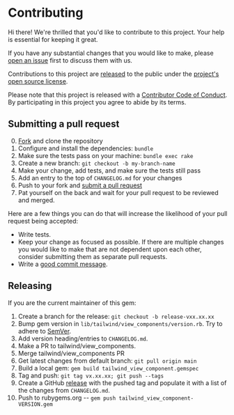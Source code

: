 # Contributing

[fork]: https://github.com/andrewmcodes/tailwind_view_component/fork
[pr]: https://github.com/andrewmcodes/tailwind_view_component/compare
[style]: https://github.com/styleguide/ruby
[code-of-conduct]: CODE_OF_CONDUCT.md

Hi there! We're thrilled that you'd like to contribute to this project. Your help is essential for keeping it great.

If you have any substantial changes that you would like to make, please [open an issue](http://github.com/andrewmcodes/tailwind_view_component/issues/new) first to discuss them with us.

Contributions to this project are [released](https://help.github.com/articles/github-terms-of-service/#6-contributions-under-repository-license) to the public under the [project's open source license](LICENSE.txt).

Please note that this project is released with a [Contributor Code of Conduct][code-of-conduct]. By participating in this project you agree to abide by its terms.

## Submitting a pull request

0. [Fork][fork] and clone the repository
1. Configure and install the dependencies: `bundle`
2. Make sure the tests pass on your machine: `bundle exec rake`
3. Create a new branch: `git checkout -b my-branch-name`
4. Make your change, add tests, and make sure the tests still pass
5. Add an entry to the top of `CHANGELOG.md` for your changes
6. Push to your fork and [submit a pull request][pr]
7. Pat yourself on the back and wait for your pull request to be reviewed and merged.

Here are a few things you can do that will increase the likelihood of your pull request being accepted:

- Write tests.
- Keep your change as focused as possible. If there are multiple changes you would like to make that are not dependent upon each other, consider submitting them as separate pull requests.
- Write a [good commit message](http://tbaggery.com/2008/04/19/a-note-about-git-commit-messages.html).

## Releasing

If you are the current maintainer of this gem:

1. Create a branch for the release: `git checkout -b release-vxx.xx.xx`
1. Bump gem version in `lib/tailwind/view_components/version.rb`. Try to adhere to [SemVer](https://semver.org).
1. Add version heading/entries to `CHANGELOG.md`.
1. Make a PR to tailwind/view_components.
1. Merge tailwind/view_components PR
1. Get latest changes from default branch: `git pull origin main`
1. Build a local gem: `gem build tailwind_view_component.gemspec`
1. Tag and push: `git tag vx.xx.xx; git push --tags`
1. Create a GitHub [release](https://github.com/andrewmcodes/tailwind_view_component/releases/new) with the pushed tag and populate it with a list of the changes from `CHANGELOG.md`.
1. Push to rubygems.org -- `gem push tailwind_view_component-VERSION.gem`
